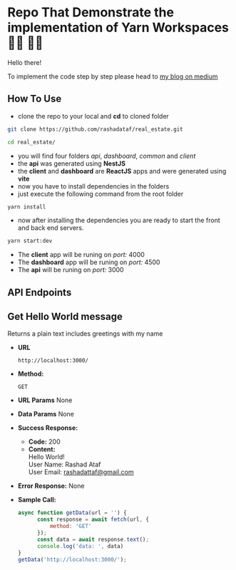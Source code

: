 # Repo That Demonstrate the implementation of **Yarn Workspaces** :man_technologist: :woman_technologist:

Hello there!

To implement the code step by step please head to [my blog on medium](https://medium.com/@rashadattaf/yarn-workspaces-for-reactjs-nestjs-typescript-fastify-vite-19a25dd6bb42)

## How To Use

- clone the repo to your local and **cd** to cloned folder
  
```bash
git clone https://github.com/rashadataf/real_estate.git

cd real_estate/
```

- you will find four folders *api*, *dashboard*, *common* and *client*
- the **api** was generated using **NestJS**
- the **client** and **dashboard** are **ReactJS** apps and were generated using **vite**
- now you have to install dependencies in the folders
- just execute the following command from the root folder

```bash
yarn install
```
- now after installing the dependencies you are ready to start the front and back end servers.

```bash
yarn start:dev
```
- The **client** app will be runing on *port:* 4000
- The **dashboard** app will be runing on *port:* 4500
- The **api** will be runing on *port:* 3000

## API Endpoints

## Get Hello World message

  Returns a plain text includes greetings with my name

- **URL**

  `http://localhost:3000/`

- **Method:**

  `GET`
  
- **URL Params**
  None

- **Data Params**
  None

- **Success Response:**
  - **Code:** 200
  - **Content:** <br />Hello World!<br />User Name: Rashad Ataf<br />User Email: rashadattaf@gmail.com

- **Error Response:**
  None

- **Sample Call:**

  ```javascript
  async function getData(url = '') {
        const response = await fetch(url, {
            method: 'GET'
        });
        const data = await response.text();
        console.log('data: ', data)
  }
  getData('http://localhost:3000/');
  ```
  